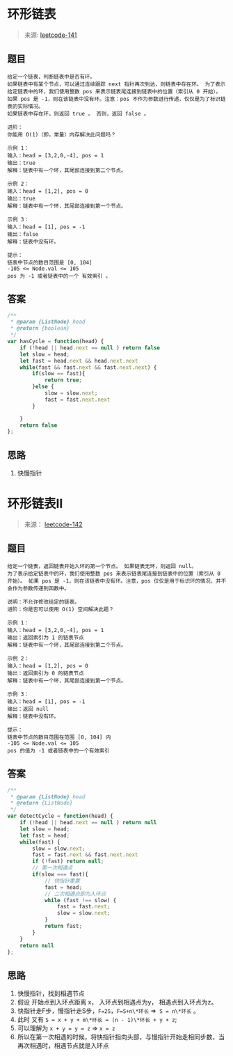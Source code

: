 # 环形链表

> 来源: [leetcode-141](https://leetcode-cn.com/problems/linked-list-cycle/)

## 题目

```
给定一个链表，判断链表中是否有环。
如果链表中有某个节点，可以通过连续跟踪 next 指针再次到达，则链表中存在环。 为了表示给定链表中的环，我们使用整数 pos 来表示链表尾连接到链表中的位置（索引从 0 开始）。 如果 pos 是 -1，则在该链表中没有环。注意：pos 不作为参数进行传递，仅仅是为了标识链表的实际情况。
如果链表中存在环，则返回 true 。 否则，返回 false 。

进阶：
你能用 O(1)（即，常量）内存解决此问题吗？

示例 1：
输入：head = [3,2,0,-4], pos = 1
输出：true
解释：链表中有一个环，其尾部连接到第二个节点。

示例 2：
输入：head = [1,2], pos = 0
输出：true
解释：链表中有一个环，其尾部连接到第一个节点。

示例 3：
输入：head = [1], pos = -1
输出：false
解释：链表中没有环。
 
提示：
链表中节点的数目范围是 [0, 104]
-105 <= Node.val <= 105
pos 为 -1 或者链表中的一个 有效索引 。
```

## 答案

```js
/**
 * @param {ListNode} head
 * @return {boolean}
 */
var hasCycle = function(head) {
    if (!head || head.next == null ) return false
    let slow = head;
    let fast = head.next && head.next.next
    while(fast && fast.next && fast.next.next) {
        if(slow == fast){
            return true;
        }else {
            slow = slow.next;
            fast = fast.next.next
        }

    }
    return false
};
```

## 思路

1. 快慢指针





# 环形链表II

> 来源： [leetcode-142](https://leetcode-cn.com/problems/linked-list-cycle-ii/)

## 题目

```
给定一个链表，返回链表开始入环的第一个节点。 如果链表无环，则返回 null。
为了表示给定链表中的环，我们使用整数 pos 来表示链表尾连接到链表中的位置（索引从 0 开始）。 如果 pos 是 -1，则在该链表中没有环。注意，pos 仅仅是用于标识环的情况，并不会作为参数传递到函数中。

说明：不允许修改给定的链表。
进阶：你是否可以使用 O(1) 空间解决此题？

示例 1：
输入：head = [3,2,0,-4], pos = 1
输出：返回索引为 1 的链表节点
解释：链表中有一个环，其尾部连接到第二个节点。

示例 2：
输入：head = [1,2], pos = 0
输出：返回索引为 0 的链表节点
解释：链表中有一个环，其尾部连接到第一个节点。

示例 3：
输入：head = [1], pos = -1
输出：返回 null
解释：链表中没有环。
 
提示：
链表中节点的数目范围在范围 [0, 104] 内
-105 <= Node.val <= 105
pos 的值为 -1 或者链表中的一个有效索引
```

## 答案

```js
/**
 * @param {ListNode} head
 * @return {ListNode}
 */
var detectCycle = function(head) {
    if (!head || head.next == null ) return null
    let slow = head;
    let fast = head;
    while(fast) {
        slow = slow.next;
        fast = fast.next && fast.next.next
        if (!fast) return null;
      	// 第一次相遇点
        if(slow === fast){
          	// 快指针重置
            fast = head;
          	// 二次相遇点即为入环点
            while (fast !== slow) {
                fast = fast.next;
                slow = slow.next;
            }
            return fast;
        }
    }
    return null
};
```

## 思路

1. 快慢指针，找到相遇节点
2. 假设 开始点到入环点距离 x， 入环点到相遇点为y， 相遇点到入环点为z。
3. 快指针走F步，慢指针走S步，`F=2S`，`F=S+n\*环长`  =>` S = n\*环长`  。
4. 此时 又有  `S = x + y + m\*环长 = (n - 1)\*环长 + y + z`;
5. 可以理解为 `x + y = y = z` =>  `x = z`
6. 所以在第一次相遇的时候，将快指针指向头部，与慢指针开始走相同步数，当再次相遇时，相遇节点就是入环点

